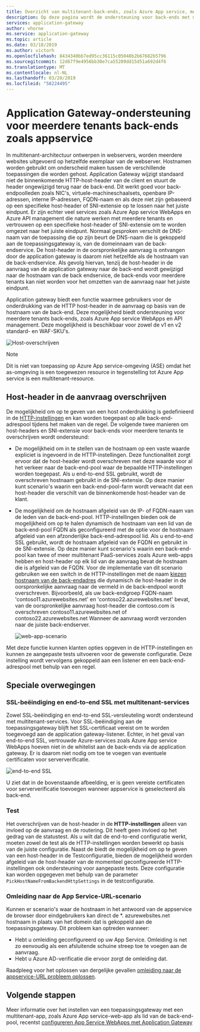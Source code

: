 ```yaml
---
title: Overzicht van multitenant-back-ends, zoals Azure App service, met Azure Application Gateway
description: Op deze pagina wordt de ondersteuning voor back-ends met meerdere tenants in Application Gateway beschreven.
services: application-gateway
author: vhorne
ms.service: application-gateway
ms.topic: article
ms.date: 03/18/2019
ms.author: victorh
ms.openlocfilehash: 8434340bb7ed95cc36115c05048b2b67682b5796
ms.sourcegitcommit: 12d67f9e4956bb30e7ca55209dd15d51a692d4f6
ms.translationtype: MT
ms.contentlocale: nl-NL
ms.lasthandoff: 03/20/2019
ms.locfileid: "58224495"
---
```

# <a name="application-gateway-support-for-multi-tenant-back-ends-such-as-app-service"></a>Application Gateway-ondersteuning voor meerdere tenants back-ends zoals appservice

In multitenant-architectuur ontwerpen in webservers, worden meerdere websites uitgevoerd op hetzelfde exemplaar van de webserver. Hostnamen worden gebruikt om onderscheid maken tussen de verschillende toepassingen die worden gehost. Application Gateway wijzigt standaard niet de binnenkomende HTTP-host-header van de client en stuurt de header ongewijzigd terug naar de back-end. Dit werkt goed voor back-endpoolleden zoals NIC's, virtuele-machineschaalsets, openbare IP-adressen, interne IP-adressen, FQDN-naam en als deze niet zijn gebaseerd op een specifieke host-header of SNI-extensie op te lossen naar het juiste eindpunt. Er zijn echter veel services zoals Azure App service WebApps en Azure API management die nature werken met meerdere tenants en vertrouwen op een specifieke host-header of SNI-extensie om te worden omgezet naar het juiste eindpunt. Normaal gesproken verschilt de DNS-naam van de toepassing die op zijn beurt de DNS-naam die is gekoppeld aan de toepassingsgateway is, van de domeinnaam van de back-endservice. De host-header in de oorspronkelijke aanvraag is ontvangen door de application gateway is daarom niet hetzelfde als de hostnaam van de back-endservice. Als gevolg hiervan, tenzij de host-header in de aanvraag van de application gateway naar de back-end wordt gewijzigd naar de hostnaam van de back endservice, de back-ends voor meerdere tenants kan niet worden voor het omzetten van de aanvraag naar het juiste eindpunt. 

Application gateway biedt een functie waarmee gebruikers voor de onderdrukking van de HTTP host-header in de aanvraag op basis van de hostnaam van de back-end. Deze mogelijkheid biedt ondersteuning voor meerdere tenants back-ends, zoals Azure App service WebApps en API management. Deze mogelijkheid is beschikbaar voor zowel de v1 en v2 standard- en WAF-SKU's. 

![Host-overschrijven](./media/application-gateway-web-app-overview/host-override.png)

> [!NOTE]
> Dit is niet van toepassing op Azure App service-omgeving (ASE) omdat het as-omgeving is een toegewezen resource in tegenstelling tot Azure App service is een multitenant-resource.

## <a name="override-host-header-in-the-request"></a>Host-header in de aanvraag overschrijven

De mogelijkheid om op te geven van een host onderdrukking is gedefinieerd in de [HTTP-instellingen](https://docs.microsoft.com/azure/application-gateway/configuration-overview#http-settings) en kan worden toegepast op alle back-end-adrespool tijdens het maken van de regel. De volgende twee manieren om host-headers en SNI-extensie voor back-ends voor meerdere tenants te overschrijven wordt ondersteund:

- De mogelijkheid om in te stellen van de hostnaam op een vaste waarde expliciet is ingevoerd in de HTTP-instellingen. Deze functionaliteit zorgt ervoor dat de host-header wordt overschreven met deze waarde voor al het verkeer naar de back-end-pool waar de bepaalde HTTP-instellingen worden toegepast. Als u end-to-end SSL gebruikt, wordt de overschreven hostnaam gebruikt in de SNI-extensie. Op deze manier kunt scenario's waarin een back-end-pool-farm wordt verwacht dat een host-header die verschilt van de binnenkomende host-header van de klant.

- De mogelijkheid om de hostnaam afgeleid van de IP- of FQDN-naam van de leden van de back-end-pool. HTTP-instellingen bieden ook de mogelijkheid om op te halen dynamisch de hostnaam van een lid van de back-end-pool FQDN als geconfigureerd met de optie voor de hostnaam afgeleid van een afzonderlijke back-end-adrespool lid. Als u end-to-end SSL gebruikt, wordt de hostnaam afgeleid van de FQDN en gebruikt in de SNI-extensie. Op deze manier kunt scenario's waarin een back-end-pool kan twee of meer multitenant PaaS-services zoals Azure web-apps hebben en host-header op elk lid van de aanvraag bevat de hostnaam die is afgeleid van de FQDN. Voor de implementatie van dit scenario gebruiken we een switch in de HTTP-instellingen met de naam [kiezen hostnaam van de back-endadres](https://docs.microsoft.com/azure/application-gateway/configuration-overview#pick-host-name-from-backend-address) die dynamisch de host-header in de oorspronkelijke aanvraag naar de vermeld in de back-endpool wordt overschreven.  Bijvoorbeeld, als uw back-endgroep FQDN-naam 'contoso11.azurewebsites.net' en 'contoso22.azurewebsites.net' bevat, van de oorspronkelijke aanvraag host-header die contoso.com is overschreven contoso11.azurewebsites.net of contoso22.azurewebsites.net Wanneer de aanvraag wordt verzonden naar de juiste back-endserver. 

  ![web-app-scenario](./media/application-gateway-web-app-overview/scenario.png)

Met deze functie kunnen klanten opties opgeven in de HTTP-instellingen en kunnen ze aangepaste tests uitvoeren voor de gewenste configuratie. Deze instelling wordt vervolgens gekoppeld aan een listener en een back-end-adrespool met behulp van een regel.

## <a name="special-considerations"></a>Speciale overwegingen

### <a name="ssl-termination-and-end-to-end-ssl-with-multi-tenant-services"></a>SSL-beëindiging en end-to-end SSL met multitenant-services

Zowel SSL-beëindiging en end-to-end SSL-versleuteling wordt ondersteund met multitenant-services. Voor SSL-beëindiging aan de toepassingsgateway blijft het SSL-certificaat vereist om te worden toegevoegd aan de application gateway-listener. Echter, in het geval van end-to-end SSL, vertrouwde Azure-services zoals Azure App service WebApps hoeven niet in de whitelist aan de back-ends via de application gateway. Er is daarom niet nodig om toe te voegen van eventuele certificaten voor serververificatie. 

![end-to-end SSL](./media/application-gateway-web-app-overview/end-to-end-ssl.png)

U ziet dat in de bovenstaande afbeelding, er is geen vereiste certificaten voor serververificatie toevoegen wanneer appservice is geselecteerd als back-end.

### <a name="health-probe"></a>Test

Het overschrijven van de host-header in de **HTTP-instellingen** alleen van invloed op de aanvraag en de routering. Dit heeft geen invloed op het gedrag van de statustest. Als u wilt dat de end-to-end configuratie werkt, moeten zowel de test als de HTTP-instellingen worden bewerkt op basis van de juiste configuratie. Naast de biedt de mogelijkheid om op te geven van een host-header in de Testconfiguratie, bieden de mogelijkheid worden afgeleid van de host-header van de momenteel geconfigureerde HTTP-instellingen ook ondersteuning voor aangepaste tests. Deze configuratie kan worden opgegeven met behulp van de parameter `PickHostNameFromBackendHttpSettings` in de testconfiguratie.

### <a name="redirection-to-app-services-url-scenario"></a>Omleiding naar de App Service-URL-scenario

Kunnen er scenario's waar de hostnaam in het antwoord van de appservice de browser door eindgebruikers kan direct de *. azurewebsites.net hostnaam in plaats van het domein dat is gekoppeld aan de toepassingsgateway. Dit probleem kan optreden wanneer:

- Hebt u omleiding geconfigureerd op uw App Service. Omleiding is net zo eenvoudig als een afsluitende schuine streep toe te voegen aan de aanvraag.
- Hebt u Azure AD-verificatie die ervoor zorgt de omleiding dat.

Raadpleeg voor het oplossen van dergelijke gevallen [omleiding naar de appservice-URL probleem oplossen](https://docs.microsoft.com/azure/application-gateway/troubleshoot-app-service-redirection-app-service-url).

## <a name="next-steps"></a>Volgende stappen

Meer informatie over het instellen van een toepassingsgateway met een multitenant-app, zoals Azure App service-web-app als lid van de back-end-pool, recentst [configureren App Service WebApps met Application Gateway](https://docs.microsoft.com/azure/application-gateway/create-web-app)
